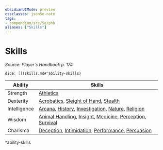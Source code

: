 ```yaml
---
obsidianUIMode: preview
cssclasses: json5e-note
tags:
- compendium/src/5e/phb
aliases: ["Skills"]
---
```

# Skills
*Source: Player's Handbook p. 174* 

`dice: [](skills.md#^ability-skills)`

| Ability | Skills |
|---------|--------|
| Strength | [Athletics](rules/skills.md#Athletics) |
| Dexterity | [Acrobatics](rules/skills.md#Acrobatics), [Sleight of Hand](rules/skills.md#Sleight%20of%20Hand), [Stealth](rules/skills.md#Stealth) |
| Intelligence | [Arcana](rules/skills.md#Arcana), [History](rules/skills.md#History), [Investigation](rules/skills.md#Investigation), [Nature](rules/skills.md#Nature), [Religion](rules/skills.md#Religion) |
| Wisdom | [Animal Handling](rules/skills.md#Animal%20Handling), [Insight](rules/skills.md#Insight), [Medicine](rules/skills.md#Medicine), [Perception](rules/skills.md#Perception), [Survival](rules/skills.md#Survival) |
| Charisma | [Deception](rules/skills.md#Deception), [Intimidation](rules/skills.md#Intimidation), [Performance](rules/skills.md#Performance), [Persuasion](rules/skills.md#Persuasion) |
^ability-skills